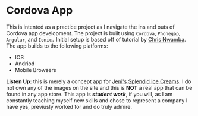 # Cordova App
This is intented as a practice project as I navigate the ins and outs of Cordova app development. The project is built using `Cordova`, `Phonegap`, `Angular`, and `Ionic.` Initial setup is based off of tutorial by [Chris Nwamba](https://scotch.io/tutorials/create-your-first-mobile-app-with-angularjs-and-ionic). The app builds to the following platforms:
* IOS
* Andriod
* Mobile Browsers

**Listen Up:** this is merely a concept app for [Jeni's Splendid Ice Creams](https://jenis.com/). I do not own any of the images on the site and this is **NOT** a real app that can be found in any app store. This app is ***student work***, if you will, as I am constantly teaching myself new skills and chose to represent a company I have yes, previusly worked for and do truly admire.